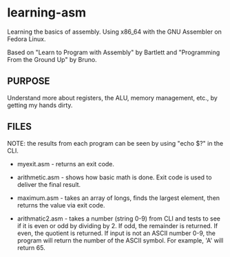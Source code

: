 # learning-asm
Learning the basics of assembly. Using x86_64 with the GNU Assembler on Fedora Linux. 

Based on "Learn to Program with Assembly" by Bartlett and "Programming From the 
Ground Up" by Bruno.

## PURPOSE
Understand more about registers, the ALU, memory management, etc., by getting my hands dirty. 

## FILES

NOTE: the results from each program can be seen by using "echo $?" in the CLI.

* myexit.asm - returns an exit code.
  
* arithmetic.asm - shows how basic math is done. Exit code is used to deliver the final result.
  
* maximum.asm - takes an array of longs, finds the largest element, then returns the value via exit code.
  
* arithmatic2.asm - takes a number (string 0-9) from CLI and tests to see if it is even or odd by dividing by 2.
  If odd, the remainder is returned. If even, the quotient is returned. If input is not an ASCII number 0-9,
  the program will return the number of the ASCII symbol. For example, 'A' will return 65.
  
